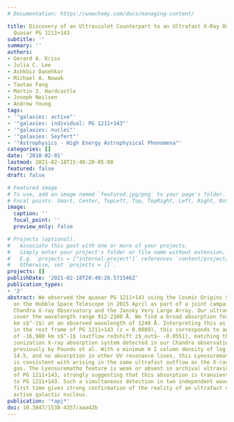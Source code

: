 ```yaml
---
# Documentation: https://wowchemy.com/docs/managing-content/

title: Discovery of an Ultraviolet Counterpart to an Ultrafast X-Ray Outflow in the
  Quasar PG 1211+143
subtitle: ''
summary: ''
authors:
- Gerard A. Kriss
- Julia C. Lee
- Ashkbiz Danehkar
- Michael A. Nowak
- Taotao Fang
- Martin J. Hardcastle
- Joseph Neilsen
- Andrew Young
tags:
- '"galaxies: active"'
- '"galaxies: individual: PG 1211+143"'
- '"galaxies: nuclei"'
- '"galaxies: Seyfert"'
- '"Astrophysics - High Energy Astrophysical Phenomena"'
categories: []
date: '2018-02-01'
lastmod: 2021-02-18T15:40:20-05:00
featured: false
draft: false

# Featured image
# To use, add an image named `featured.jpg/png` to your page's folder.
# Focal points: Smart, Center, TopLeft, Top, TopRight, Left, Right, BottomLeft, Bottom, BottomRight.
image:
  caption: ''
  focal_point: ''
  preview_only: false

# Projects (optional).
#   Associate this post with one or more of your projects.
#   Simply enter your project's folder or file name without extension.
#   E.g. `projects = ["internal-project"]` references `content/project/deep-learning/index.md`.
#   Otherwise, set `projects = []`.
projects: []
publishDate: '2021-02-18T20:40:20.571546Z'
publication_types:
- '2'
abstract: We observed the quasar PG 1211+143 using the Cosmic Origins Spectrograph
  on the Hubble Space Telescope in 2015 April as part of a joint campaign with the
  Chandra X-ray Observatory and the Jansky Very Large Array. Our ultraviolet spectra
  cover the wavelength range 912-2100 ̊A. We find a broad absorption feature (~ 1080
  km s$^-1$) at an observed wavelength of 1240 Å. Interpreting this as H I Lyensuremathα,
  in the rest frame of PG 1211+143 (z = 0.0809), this corresponds to an outflow velocity
  of -16,980 km s$^-1$ (outflow redshift z$_out$~ -0.0551), matching the moderate
  ionization X-ray absorption system detected in our Chandra observation and reported
  previously by Pounds et al. With a minimum H I column density of log N$_H$I$gt$
  14.5, and no absorption in other UV resonance lines, this Lyensuremathα absorber
  is consistent with arising in the same ultrafast outflow as the X-ray absorbing
  gas. The Lyensuremathα feature is weak or absent in archival ultraviolet spectra
  of PG 1211+143, strongly suggesting that this absorption is transient, and intrinsic
  to PG 1211+143. Such a simultaneous detection in two independent wavebands for the
  first time gives strong confirmation of the reality of an ultrafast outflow in an
  active galactic nucleus.
publication: '*apj*'
doi: 10.3847/1538-4357/aaa42b
---
```

